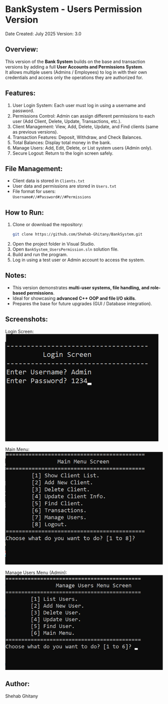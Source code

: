 BankSystem - Users Permission Version
==============================

Date Created: ‎July 2025
Version: 3.0

Overview:
---------
This version of the **Bank System** builds on the base and transaction versions by adding a full **User Accounts and Permissions System**.  
It allows multiple users (Admins / Employees) to log in with their own credentials and access only the operations they are authorized for.

Features:
---------
1. User Login System: Each user must log in using a username and password.  
2. Permissions Control: Admin can assign different permissions to each user (Add Client, Delete, Update, Transactions, etc.).  
3. Client Management: View, Add, Delete, Update, and Find clients (same as previous versions).  
4. Transaction Features: Deposit, Withdraw, and Check Balances.  
5. Total Balances: Display total money in the bank.  
6. Manage Users: Add, Edit, Delete, or List system users (Admin only).  
7. Secure Logout: Return to the login screen safely.

File Management:
----------------
- Client data is stored in `Clients.txt`  
- User data and permissions are stored in `Users.txt`  
- File format for users:  
  `Username#//#Password#//#Permissions`

How to Run:
-----------
1. Clone or download the repository:
   ```bash
   git clone https://github.com/Shehab-Ghitany/BankSystem.git
   ```
2. Open the project folder in Visual Studio.  
3. Open `BankSystem_UsersPermission.sln` solution file.  
4. Build and run the program.  
5. Log in using a test user or Admin account to access the system.

Notes:
------
- This version demonstrates **multi-user systems, file handling, and role-based permissions**.  
- Ideal for showcasing **advanced C++ OOP and file I/O skills**.  
- Prepares the base for future upgrades (GUI / Database integration).

Screenshots:
------------
Login Screen:  
![Login Screen](Screenshots/login-screen.png)

Main Menu:  
![Main Menu](Screenshots/main-menu.png)

Manage Users Menu (Admin):  
![Manage Users Menu](Screenshots/manage-users-menu.png)

Author:
-------
Shehab Ghitany
